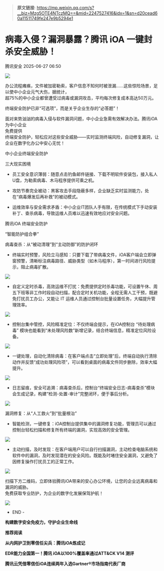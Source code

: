 > **原文链接**: https://mp.weixin.qq.com/s?__biz=Mzg5OTE4NTczMQ==&mid=2247527416&idx=1&sn=d20cead60a11511749fe247e9b5294e1

#  病毒入侵？漏洞暴露？腾讯 iOA 一键封杀安全威胁！  
 腾讯安全   2025-06-27 06:50  
  
![](https://mmbiz.qpic.cn/mmbiz_png/OJbMFMZkdemy1zKCm0MNjjKj6t1W2VlDT7TClbbmboLKA4epoc3bhsXcJERwDBiaYWhZG7qoDDxeQCKibGO2p22g/640?wx_fmt=png&from=appmsg "")  
  
  
办公流程瘫痪，文件被加密勒索，客户信息不知何时被泄漏......这些惊险场景，足以使中小企业元气大伤，据统计，  
超75%的中小企业都曾遭受过病毒或漏洞攻击，平均每次修复成本高达50万元。  
  
  
终端安全防护已非“可选项”，而是关乎企业生存的“必答题”！  
  
  
面对来势汹汹的病毒入侵与软件漏洞问题，中小企业急需有效解决办法。腾讯iOA为中小企业  
免费提供  
终端安全防护，轻松应对这些安全威胁——实时监测终端风险，自动修复漏洞，让企业在数字化办公中安心无忧！  
  
中小企业终端安全防护  
  
三大现实困境  
  
  
- 员工安全意识薄弱：随意点击钓鱼邮件链接、下载不明软件安装包，接入私人U盘，为勒索病毒、木马程序提供可乘之机。  
  
- 攻防节奏完全被动：黑客攻击手段隐蔽多样，企业缺乏实时监测能力，处在“病毒爆发后再补救”的被动模式。  
  
- 运维效率与安全需求矛盾：中小企业IT团队人手有限，在传统模式下手动安装补丁、查杀病毒，导致运维人员难以迅速有效地应对安全问题。  
  
腾讯iOA 终端安全防护  
  
“智能防护组合拳”  
  
  
  
病毒查杀：从“被动清理”到“主动防御”的防护闭环  
  
- 终端实时预警，风险立马感知：只要下载了带病毒文件，iOA客户端会立即弹窗预警，清晰标注病毒路径、威胁类型（如木马程序），第一时间进行风险提示，阻止病毒扩散。  
  
![](https://mmbiz.qpic.cn/mmbiz_png/OJbMFMZkdemJIibmVd2Q9wKB6IQcC37geibgttiblj4ANUNqbVEXeVkqOmXk6VOy8maJEA5Wpib1XttUvnIno9m5pg/640?wx_fmt=png&from=appmsg "")  
  
- 自定义定时杀毒，高效运维不打扰：免费提供定时杀毒功能，可设置午休、周五下班等非工作时段自动扫描，配合定时关机功能，全程无需人工干预，既避免打扰员工办公，又能让 IT 运维人员通过控制台批量设置任务，大幅提升管理效率。  
  
![](https://mmbiz.qpic.cn/mmbiz_png/OJbMFMZkdemJIibmVd2Q9wKB6IQcC37gemxOIf5lV4mqblUOE26j4nZKujiaybzB8EJa4xOAfTJRNv0rDLF8GZbQ/640?wx_fmt=png&from=appmsg "")  
  
- 控制台集中管控，风险精准定位：不仅终端会提示，在iOA控制台 “待处理病毒” 模块也能看到“未处理风险数”新增记录，结合终端信息，精准定位风险设备。  
  
![](https://mmbiz.qpic.cn/mmbiz_png/OJbMFMZkdemJIibmVd2Q9wKB6IQcC37ge7s5o1mBoiaJCTkEvYFm5sYWl7xsFiaG0JQfE1ht3XXIico4yMlKfffLpg/640?wx_fmt=png&from=appmsg "")  
  
- 一键处理，自动化清除病毒：在客户端点击“立即处理”后，终端自动执行清除动作并反馈“成功处理风险项”，可以看到桌面的病毒文件同步删除，效率大幅提升。  
  
![](https://mmbiz.qpic.cn/mmbiz_png/OJbMFMZkdemJIibmVd2Q9wKB6IQcC37geMu2ZUhNlLb62Yic5RY0vVoMPv9naGHYGy1sgyksc98YRQ4ZbNfascJA/640?wx_fmt=png&from=appmsg "")  
  
- 日志留痕，安全可追溯：病毒查杀后，控制台“终端安全日志-病毒查杀”模块会生成记录，构建“检测-处置-审计”完整闭环，便于事后分析。  
  
![](https://mmbiz.qpic.cn/mmbiz_png/OJbMFMZkdemJIibmVd2Q9wKB6IQcC37ge3ZQEL7k6qALulA6icSQboZJmtGa0q2AjrOkJn185FYmCibwsndBPoMkQ/640?wx_fmt=png&from=appmsg "")  
  
  
漏洞修复：从“人工救火”到“批量根治”  
  
- 智能检测，一键修复：iOA控制台提供集中的漏洞修复功能，管理员可以通过控制台轻松扫描和修复所有终端的漏洞，实现高效的安全管理。  
  
![](https://mmbiz.qpic.cn/mmbiz_png/OJbMFMZkdemJIibmVd2Q9wKB6IQcC37geXboQN4gpnuxZjsS1IkHZXaYxMfzhoG1G5hYTxHrvMoOGjaT0UhZEcQ/640?wx_fmt=png&from=appmsg "")  
  
- 主动扫描，及时发现：在客户端用户可以自行扫描漏洞，主动检查电脑系统和软件中的漏洞，及时发现潜在的安全风险。既能及时堵住安全漏洞，又避免了因修复操作打扰员工的正常工作。  
  
![](https://mmbiz.qpic.cn/mmbiz_png/OJbMFMZkdemJIibmVd2Q9wKB6IQcC37gej44iajSnqRPjoEbDHrgXMcdY2bRlkyoyFJJBWaHickawTAXauLteEkTA/640?wx_fmt=png&from=appmsg "")  
  
  
扫描下方二维码，立即体验腾讯iOA带来的安心办公环境，让您的企业远离病毒和漏洞的威胁。  
免费获取专业防护，为企业的数字化发展保驾护航！  
  
  
![](https://mmbiz.qpic.cn/mmbiz_png/OJbMFMZkdemJIibmVd2Q9wKB6IQcC37ge1F4wUn5vsSndxqgKnCSg1O4mYscc56Q9yU1KHvaEdhnJKtYY5qYicTw/640?wx_fmt=png&from=appmsg "")  
  
  
  
- END -  
  
  
**构建数字安全免疫力，守护企业生命线**  
  
  
**推荐阅读**  
  
[](http://mp.weixin.qq.com/s?__biz=Mzg5OTE4NTczMQ==&mid=2247511216&idx=1&sn=ec603700621fc67da8814477de2b782a&chksm=c055c19cf722488abbb453fc1038f90779c712635aca34eb01c887195f904d3556d57e5a9a4a&scene=21#wechat_redirect)  
  
**从内网护卫到零信任尖兵：腾讯iOA炼成记**  
  
[](http://mp.weixin.qq.com/s?__biz=Mzg5OTE4NTczMQ==&mid=2247513958&idx=1&sn=b33c5e0bfe28e0ab8a47e1766b734bfa&chksm=c055da4af722535c000bffe32181556db159bb2eb1b3c5813c9886ba624d0fecbec7dd79521d&scene=21#wechat_redirect)  
  
**EDR能力全国第一！腾讯 iOA以100%覆盖率通过ATT&CK V14 测评**  
  
[](https://mp.weixin.qq.com/s?__biz=Mzg5OTE4NTczMQ==&mid=2247525147&idx=1&sn=42160fd1f5b53bfa4c3ec5f1b635b77b&scene=21#wechat_redirect)  
  
**腾讯云凭借零信任iOA连续两年入选Gartner®市场指南代表厂商**  
  
  
  
